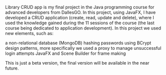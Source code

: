 Library CRUD app is my final project in the Java programming course for advanced developers from DallesGO. In this project, using JavaFX, I have developed a CRUD application (create, read, update and delete), where I used the knowledge gained during the 11 sessions of the course (the last course being dedicated to application development).
In this project we used new elements, such as:

a non-relational database (MongoDB)
hashing passwords using BCrypt
design patterns, more specifically we used a proxy to manage unsuccessful login attempts
JavaFX and Scene Builder for frame making

This is just a beta version, the final version will be available in the near future.
